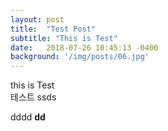 ```yaml
---
layout: post
title:  "Test Post"
subtitle: "This is Test"
date:   2018-07-26 10:45:13 -0400
background: '/img/posts/06.jpg'
---
```

this is Test<br/>
테스트
ssds

dddd
**dd**
